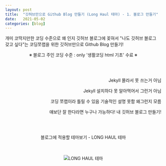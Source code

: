 ```yaml
---
layout: post
title:  "깃허브만으로 Github Blog 만들기 (Long Haul 테마) - 1. 블로그 만들기"
date:   2021-05-02
categories: [blog]
---
```


<p>개미 코딱지만한 코딩 수준으로 왜 인지 깃허브 블로그에 꽂혀서 "나도 깃허브 블로그 갖고 싶다"는 코딩쪼랩을 위한 깃허브만으로 Github Blog 만들기!</p>


<p><div style="text-align:center">※ 블로그 주인 코딩 수준 : only '생활코딩 html 기초' 수료 ※</div></p>

<br /><br />
<p> <div style="text-align:right">Jekyll 몰라서 못 쓰는거 아님<br />

Jekyll 설치하다 못 알아먹어서 그런거 아님<br />

코딩 쪼랩이라 틀릴 수 있음 기술적인 설명 못함 왜그런지 모름<br />

얘보단 잘 한다라면 누구나 가능하다! 내 깃허브 블로그 만들기!</div></p>
<br /><br />




<p><div style="text-align:center">블로그에 적용할 테마보기 - LONG HAUL 테마</div></p>
<br /><br />


<img src="{{ '/assets/img/lime.jpg' | prepend: site.baseurl }}" alt="">



<div align="center"><img src="{{ '/assets/210502/1.png' | prepend: site.baseurl }}" alt="LONG HAUL 테마"></div>
